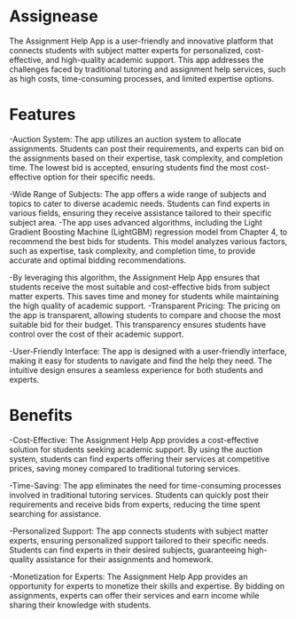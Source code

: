 # Assignease
The Assignment Help App is a user-friendly and innovative platform that connects students with subject matter experts for personalized, cost-effective, and high-quality academic support. This app addresses the challenges faced by traditional tutoring and assignment help services, such as high costs, time-consuming processes, and limited expertise options.

# Features
-Auction System: The app utilizes an auction system to allocate assignments. Students can post their requirements, and experts can bid on the assignments based on their expertise, task complexity, and completion time. The lowest bid is accepted, ensuring students find the most cost-effective option for their specific needs.

-Wide Range of Subjects: The app offers a wide range of subjects and topics to cater to diverse academic needs. Students can find experts in various fields, ensuring they receive assistance tailored to their specific subject area.
-The app uses advanced algorithms, including the Light Gradient Boosting Machine (LightGBM) regression model from Chapter 4, to recommend the best bids for students. This model analyzes various factors, such as expertise, task complexity, and completion time, to provide accurate and optimal bidding recommendations.

-By leveraging this algorithm, the Assignment Help App ensures that students receive the most suitable and cost-effective bids from subject matter experts. This saves time and money for students while maintaining the high quality of academic support.
-Transparent Pricing: The pricing on the app is transparent, allowing students to compare and choose the most suitable bid for their budget. This transparency ensures students have control over the cost of their academic support.

-User-Friendly Interface: The app is designed with a user-friendly interface, making it easy for students to navigate and find the help they need. The intuitive design ensures a seamless experience for both students and experts.

# Benefits
-Cost-Effective: The Assignment Help App provides a cost-effective solution for students seeking academic support. By using the auction system, students can find experts offering their services at competitive prices, saving money compared to traditional tutoring services.

-Time-Saving: The app eliminates the need for time-consuming processes involved in traditional tutoring services. Students can quickly post their requirements and receive bids from experts, reducing the time spent searching for assistance.

-Personalized Support: The app connects students with subject matter experts, ensuring personalized support tailored to their specific needs. Students can find experts in their desired subjects, guaranteeing high-quality assistance for their assignments and homework.

-Monetization for Experts: The Assignment Help App provides an opportunity for experts to monetize their skills and expertise. By bidding on assignments, experts can offer their services and earn income while sharing their knowledge with students.
